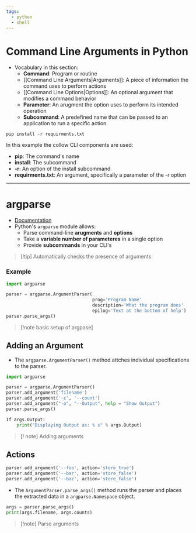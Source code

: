 ```yaml
---
tags:
  - python
  - shell
---
```

# Command Line Arguments in Python
- Vocabulary in this section:
	- **Command**: Program or routine
	- [[Command Line Arguments|Arguments]]: A piece of information the command uses to perform actions
	- [[Command Line Options|Options]]: An optional argument that modifies a command behavior
	- **Parameter**: An arugment the option uses to perform its intended operation
	- **Subcommand**: A predefined name that can be passed to an application to run a specific action.

```Shell
pip install -r requirments.txt
```
In this example the collow CLI components are used:
- **pip**: The command's name
- **install**: The subcommand
- **-r**: An option of the install subcommand
- **requirments.txt**: An argument, specifically a parameter of the -r option

---
# argparse
- [Documentation](https://docs.python.org/3/library/argparse.html#module-argparse)
- Python's <code>argparse</code> module allows:
	- Parse command-line **arugments** and **options**
	- Take a **variable number of parameteres** in a single option
	- Provide **subcommands** in your CLI's
>[!tip] Automatically checks the presence of arguments

### Example
```Python
import argparse

parser = argparse.ArgumentParser(
								 prog='Program Name'
								 description='What the program does'
								 epilog='Text at the bottom of help')
parser.parse_args()
```
> [!note basic setup of argpase]


## Adding an Argument
- The <code>argparse.ArgumentParser()</code> method attches individual specifications to the parser.

```Python
import argparse

parser = argparse.ArgumentParser()
parser.add_argument('filename')
parser.add_argument('-c', '--count')
parser.add_argument("-o", "--Output", help = "Show Output")
parser.parse_args()

If args.Output:
	print("Displaying Output as: % s" % args.Output)
```
>[! note] Adding arguments

## Actions
```Python
parser.add_argument('--foo', action='store_true')
parser.add_argument('--bar', action='store_false')
parser.add_argument('--baz', action='store_false')
```

- The <code>ArgumentParser.parse_args()</code> method runs the parser and places the extracted data in a <code>argparse.Namespace</code> object.

```Python
args = parser.parse_args()
print(args.filename, args.counts)
```
>[!note] Parse arguments

